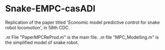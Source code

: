 # Snake-EMPC-casADI
Replication of the paper titled 'Economic model predictive control for snake robot locomotion', in 58th CDC.

.m File "PaperMPCReProd.m" is the main file. 
.m file "MPC_Modelling.m" is the simplified model of snake robot.
